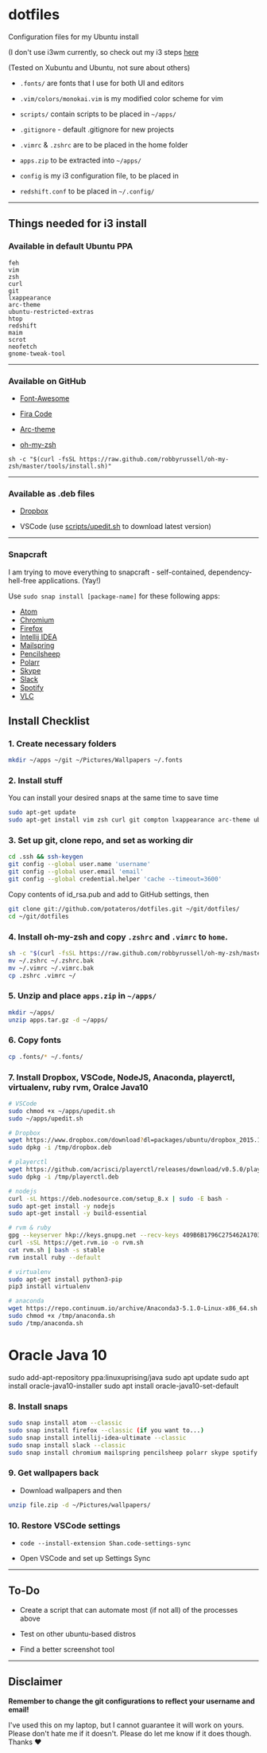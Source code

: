 # dotfiles

Configuration files for my Ubuntu install

(I don't use i3wm currently, so check out my i3 steps [here](./i3wm.md)

(Tested on Xubuntu and Ubuntu, not sure about others)

- `.fonts/` are fonts that I use for both UI and editors

- `.vim/colors/monokai.vim` is my modified color scheme for vim

- `scripts/` contain scripts to be placed in `~/apps/`

- `.gitignore` - default .gitignore for new projects

- `.vimrc` & `.zshrc` are to be placed in the home folder

- `apps.zip` to be extracted into `~/apps/`

- `config` is my i3 configuration file, to be placed in

- `redshift.conf` to be placed in `~/.config/`

---

## Things needed for i3 install

### Available in default Ubuntu PPA

```text
feh
vim
zsh
curl
git
lxappearance
arc-theme
ubuntu-restricted-extras
htop
redshift
maim
scrot
neofetch
gnome-tweak-tool
```

---

### Available on GitHub

- [Font-Awesome](https://github.com/FortAwesome/Font-Awesome/releases)

- [Fira Code](https://github.com/tonsky/FiraCode)

- [Arc-theme](https://github.com/horst3180/Arc-theme)

- [oh-my-zsh](https://github.com/robbyrussell/oh-my-zsh)

`sh -c "$(curl -fsSL https://raw.github.com/robbyrussell/oh-my-zsh/master/tools/install.sh)"`

---

### Available as .deb files

- [Dropbox](https://www.dropbox.com/install-linux)

- VSCode (use [scripts/upedit.sh](./scripts/upedit.sh) to download latest version)

---

### Snapcraft

I am trying to move everything to snapcraft - self-contained, dependency-hell-free applications. (Yay!)

Use `sudo snap install [package-name]` for these following apps:

- [Atom](https://snapcraft.io/atom)
- [Chromium](https://snapcraft.io/chromium)
- [Firefox](https://snapcraft.io/firefox)
- [Intellij IDEA](https://snapcraft.io/intellij-idea-ultimate)
- [Mailspring](https://snapcraft.io/mailspring)
- [Pencilsheep](https://snapcraft.io/pencilsheep)
- [Polarr](https://snapcraft.io/polarr)
- [Skype](https://snapcraft.io/skype)
- [Slack](https://snapcraft.io/slack)
- [Spotify](https://snapcraft.io/spotify)
- [VLC](https://snapcraft.io/vlc)

## Install Checklist

### 1. Create necessary folders

```bash
mkdir ~/apps ~/git ~/Pictures/Wallpapers ~/.fonts
```

### 2. Install stuff

You can install your desired snaps at the same time to save time

```bash
sudo apt-get update
sudo apt-get install vim zsh curl git compton lxappearance arc-theme ubuntu-restricted-extras htop redshift maim neofetch gnome-tweak-tool
```

### 3. Set up git, clone repo, and set as working dir

```bash
cd .ssh && ssh-keygen
git config --global user.name 'username'
git config --global user.email 'email'
git config --global credential.helper 'cache --timeout=3600'
```

Copy contents of id_rsa.pub and add to GitHub settings, then

```bash
git clone git://github.com/potateros/dotfiles.git ~/git/dotfiles/
cd ~/git/dotfiles
```

### 4. Install oh-my-zsh and copy `.zshrc` and `.vimrc` to `home`.

```bash
sh -c "$(curl -fsSL https://raw.github.com/robbyrussell/oh-my-zsh/master/tools/install.sh)"
mv ~/.zshrc ~/.zshrc.bak
mv ~/.vimrc ~/.vimrc.bak
cp .zshrc .vimrc ~/
```

### 5. Unzip and place `apps.zip` in `~/apps/`

```bash
mkdir ~/apps/
unzip apps.tar.gz -d ~/apps/
```

### 6. Copy fonts

```bash
cp .fonts/* ~/.fonts/
```

### 7. Install Dropbox, VSCode, NodeJS, Anaconda, playerctl, virtualenv, ruby rvm, Oralce Java10

```bash
# VSCode
sudo chmod +x ~/apps/upedit.sh
sudo ~/apps/upedit.sh

# Dropbox
wget https://www.dropbox.com/download?dl=packages/ubuntu/dropbox_2015.10.28_amd64.deb -O /tmp/dropbox.deb
sudo dpkg -i /tmp/dropbox.deb

# playerctl
wget https://github.com/acrisci/playerctl/releases/download/v0.5.0/playerctl-0.5.0_amd64.deb -O /tmp/playerctl.deb
sudo dpkg -i /tmp/playerctl.deb

# nodejs
curl -sL https://deb.nodesource.com/setup_8.x | sudo -E bash -
sudo apt-get install -y nodejs
sudo apt-get install -y build-essential

# rvm & ruby
gpg --keyserver hkp://keys.gnupg.net --recv-keys 409B6B1796C275462A1703113804BB82D39DC0E3 7D2BAF1CF37B13E2069D6956105BD0E739499BDB
curl -sSL https://get.rvm.io -o rvm.sh
cat rvm.sh | bash -s stable
rvm install ruby --default

# virtualenv
sudo apt-get install python3-pip
pip3 install virtualenv

# anaconda
wget https://repo.continuum.io/archive/Anaconda3-5.1.0-Linux-x86_64.sh -O /tmp/anaconda.sh
sudo chmod +x /tmp/anaconda.sh
sudo /tmp/anaconda.sh
```
# Oracle Java 10
sudo add-apt-repository ppa:linuxuprising/java
sudo apt update
sudo apt install oracle-java10-installer
sudo apt install oracle-java10-set-default

### 8. Install snaps

```bash
sudo snap install atom --classic
sudo snap install firefox --classic (if you want to...)
sudo snap install intellij-idea-ultimate --classic
sudo snap install slack --classic
sudo snap install chromium mailspring pencilsheep polarr skype spotify vlc
```

### 9. Get wallpapers back

- Download wallpapers and then

```bash
unzip file.zip -d ~/Pictures/wallpapers/
```

### 10. Restore VSCode settings

- `code --install-extension Shan.code-settings-sync`

- Open VSCode and set up Settings Sync

---

## To-Do

- Create a script that can automate most (if not all) of the processes above

- Test on other ubuntu-based distros

- Find a better screenshot tool

---

## Disclaimer

__Remember to change the git configurations to reflect your username and email!__

I've used this on my laptop, but I cannot guarantee it will work on yours. Please don't hate me if it doesn't. Please do let me know if it does though. Thanks ♥
